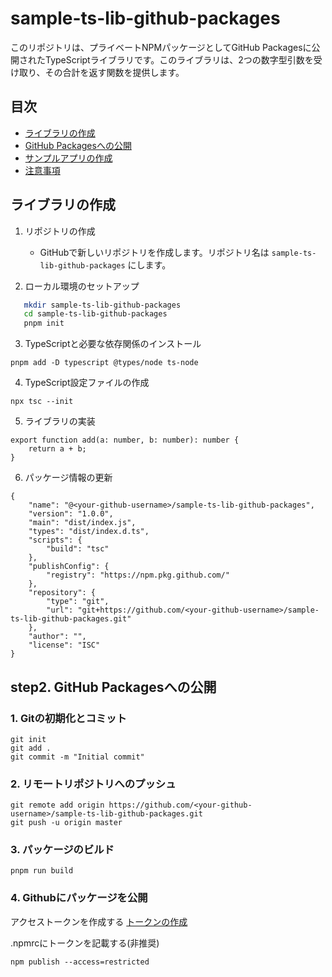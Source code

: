 # sample-ts-lib-github-packages

このリポジトリは、プライベートNPMパッケージとしてGitHub Packagesに公開されたTypeScriptライブラリです。このライブラリは、2つの数字型引数を受け取り、その合計を返す関数を提供します。

## 目次
- [ライブラリの作成](#ライブラリの作成)
- [GitHub Packagesへの公開](#github-packagesへの公開)
- [サンプルアプリの作成](#サンプルアプリの作成)
- [注意事項](#注意事項)

## ライブラリの作成

1. リポジトリの作成
   - GitHubで新しいリポジトリを作成します。リポジトリ名は `sample-ts-lib-github-packages` にします。

2. ローカル環境のセットアップ
```bash
   mkdir sample-ts-lib-github-packages
   cd sample-ts-lib-github-packages
   pnpm init
```

3. TypeScriptと必要な依存関係のインストール
```
pnpm add -D typescript @types/node ts-node

```
4. TypeScript設定ファイルの作成
```
npx tsc --init

```

5. ライブラリの実装
```
export function add(a: number, b: number): number {
    return a + b;
}

```
6. パッケージ情報の更新
```
{
    "name": "@<your-github-username>/sample-ts-lib-github-packages",
    "version": "1.0.0",
    "main": "dist/index.js",
    "types": "dist/index.d.ts",
    "scripts": {
        "build": "tsc"
    },
    "publishConfig": {
        "registry": "https://npm.pkg.github.com/"
    },
    "repository": {
        "type": "git",
        "url": "git+https://github.com/<your-github-username>/sample-ts-lib-github-packages.git"
    },
    "author": "",
    "license": "ISC"
}

```

## step2. GitHub Packagesへの公開
### 1. Gitの初期化とコミット
```
git init
git add .
git commit -m "Initial commit"

```

### 2. リモートリポジトリへのプッシュ
```
git remote add origin https://github.com/<your-github-username>/sample-ts-lib-github-packages.git
git push -u origin master

```

### 3. パッケージのビルド
```
pnpm run build

```

### 4. Githubにパッケージを公開
アクセストークンを作成する
[トークンの作成](https://docs.github.com/ja/authentication/keeping-your-account-and-data-secure/managing-your-personal-access-tokens)

.npmrcにトークンを記載する(非推奨)

```
npm publish --access=restricted

```